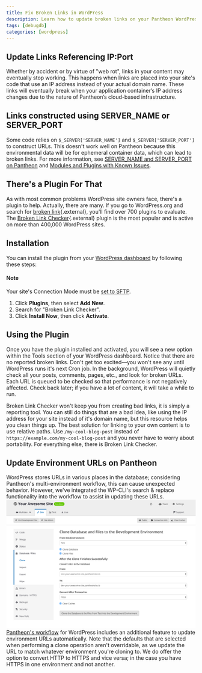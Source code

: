 ```yaml
---
title: Fix Broken Links in WordPress
description: Learn how to update broken links on your Pantheon WordPress site so that the URL references the correct file path and domain name.
tags: [debugdb]
categories: [wordpress]
---
```

## Update Links Referencing IP:Port
Whether by accident or by virtue of "web rot", links in your content may eventually stop working. This happens when links are placed into your site's code that use an IP address instead of your actual domain name. These links will eventually break when your application container’s IP address changes due to the nature of Pantheon’s cloud-based infrastructure.

## Links constructed using SERVER_NAME or SERVER_PORT
Some code relies on `$_SERVER['SERVER_NAME']` and `$_SERVER['SERVER_PORT']` to construct URLs. This doesn't work well on Pantheon because this environmental data will be for ephemeral container data, which can lead to broken links. For more information, see [SERVER_NAME and SERVER_PORT on Pantheon](/docs/server_name-and-server_port) and [Modules and Plugins with Known Issues](/docs/modules-plugins-known-issues).

## There's a Plugin For That
As with most common problems WordPress site owners face, there's a plugin to help. Actually, there are many. If you go to WordPress.org and search for [broken link](https://wordpress.org/plugins/search.php?q=broken+link){.external}, you'll find over 700 plugins to evaluate. The [Broken Link Checker](https://wordpress.org/plugins/broken-link-checker/){.external} plugin is the most popular and is active on more than 400,000 WordPress sites.

## Installation
You can install the plugin from your [WordPress dashboard](/docs/cms-admin/#wordpress-dashboard) by following these steps:

<div class="alert alert-info" role="alert">
<h4 class="info">Note</h4>
<p>Your site's Connection Mode must be <a href="/docs/sftp#sftp-mode">set to SFTP</a>.</p></div>

1. Click **Plugins**, then select **Add New**.
2. Search for "Broken Link Checker".
3. Click **Install Now**, then click **Activate**.


## Using the Plugin
Once you have the plugin installed and activated, you will see a new option within the Tools section of your WordPress dashboard. Notice that there are no reported broken links. Don't get too excited&mdash;you won't see any until WordPress runs it's next Cron job. In the background, WordPress will quietly check all your posts, comments, pages, etc., and look for broken URLs. Each URL is queued to be checked so that performance is not negatively affected. Check back later; if you have a lot of content, it will take a while to run.

Broken Link Checker won't keep you from creating bad links, it is simply a reporting tool. You can still do things that are a bad idea, like using the IP address for your site instead of it's domain name, but this resource helps you clean things up. The best solution for linking to your own content is to use relative paths. Use `/my-cool-blog-post` instead of `https://example.com/my-cool-blog-post` and you never have to worry about portability. For everything else, there is Broken Link Checker.

## Update Environment URLs on Pantheon
WordPress stores URLs in various places in the database; considering Pantheon's multi-environment workflow, this can cause unexpected behavior. However, we've integrated the WP-CLI's search & replace functionality into the workflow to assist in updating these URLs.
![Dashboard DB URL converter](/source/docs/assets/images/dashboard/convert-urls.png)​
[Pantheon's workflow](/docs/pantheon-workflow/) for WordPress includes an additional feature to update environment URLs automatically. Note that the defaults that are selected when performing a clone operation aren't overridable, as we update the URL to match whatever environment you're cloning to. We do offer the option to convert HTTP to HTTPS and vice versa; in the case you have HTTPS in one environment and not another.
